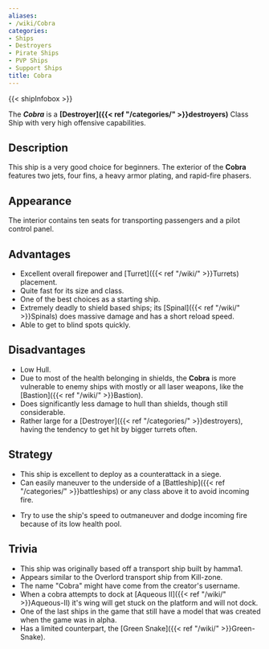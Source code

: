 ```yaml
---
aliases:
- /wiki/Cobra
categories:
- Ships
- Destroyers
- Pirate Ships
- PVP Ships
- Support Ships
title: Cobra
---  
```


{{< shipInfobox >}} 

The **_Cobra_** is a **[Destroyer]({{< ref "/categories/" >}}destroyers)** Class Ship with very high offensive capabilities. 

## Description

This ship is a very good choice for beginners. The exterior of the **Cobra** features two jets, four fins, a heavy armor plating, and rapid-fire phasers.

## Appearance

The interior contains ten seats for transporting passengers and a pilot control panel.

## Advantages

- Excellent overall firepower and [Turret]({{< ref "/wiki/" >}}Turrets) placement.
- Quite fast for its size and class.
- One of the best choices as a starting ship.
- Extremely deadly to shield based ships; its [Spinal]({{< ref "/wiki/" >}}Spinals) does massive damage and has a short reload speed.
- Able to get to blind spots quickly.

## Disadvantages

- Low Hull.
- Due to most of the health belonging in shields, the **Cobra** is more vulnerable to enemy ships with mostly or all laser weapons, like the [Bastion]({{< ref "/wiki/" >}}Bastion).
- Does significantly less damage to hull than shields, though still considerable.
- Rather large for a [Destroyer]({{< ref "/categories/" >}}destroyers), having the tendency to get hit by bigger turrets often.

## Strategy

- This ship is excellent to deploy as a counterattack in a siege.
- Can easily maneuver to the underside of a [Battleship]({{< ref "/categories/" >}}battleships) or any class above it to avoid incoming fire.

<!-- -->

- Try to use the ship's speed to outmaneuver and dodge incoming fire because of its low health pool.

## Trivia

- This ship was originally based off a transport ship built by hamma1.
- Appears similar to the Overlord transport ship from Kill-zone.
- The name "Cobra" might have come from the creator's username.
- When a cobra attempts to dock at [Aqueous II]({{< ref "/wiki/" >}}Aqueous-II) it's wing will get stuck on the platform and will not dock.
- One of the last ships in the game that still have a model that was created when the game was in alpha.
- Has a limited counterpart, the [Green Snake]({{< ref "/wiki/" >}}Green-Snake).